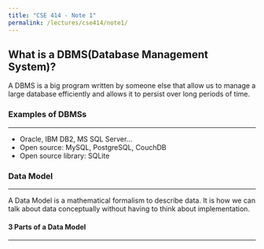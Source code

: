 ```yaml
---
title: "CSE 414 - Note 1"
permalink: /lectures/cse414/note1/
---
```


## What is a DBMS(Database Management System)?
A DBMS is a big program written by someone else that allow us to manage a large database efficiently and allows it to persist over long periods of time.

### Examples of DBMSs
------
- Oracle, IBM DB2, MS SQL Server...
- Open source: MySQL, PostgreSQL, CouchDB
- Open source library: SQLite

### Data Model
------
A Data Model is a mathematical formalism to describe data. It is how we can talk about data conceptually without having to think about implementation.

#### 3 Parts of a Data Model
------

